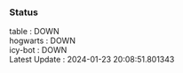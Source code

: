 ### Status


table : DOWN  
hogwarts : DOWN  
icy-bot : DOWN  
Latest Update : 2024-01-23 20:08:51.801343
